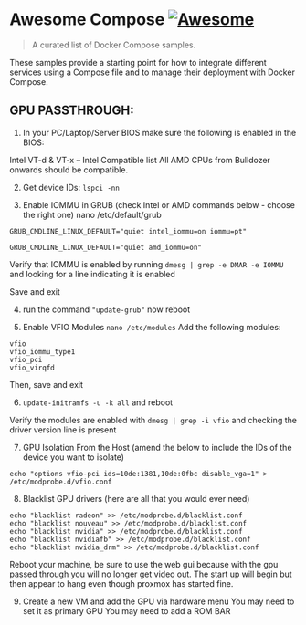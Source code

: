 # Awesome Compose [![Awesome](https://awesome.re/badge.svg)](https://awesome.re)

> A curated list of Docker Compose samples.

These samples provide a starting point for how to integrate different services using a Compose file and to manage their deployment with Docker Compose.


## **GPU PASSTHROUGH:**

1) In your PC/Laptop/Server BIOS make sure the following is enabled in the BIOS:

Intel VT-d & VT-x – Intel Compatible list
All AMD CPUs from Bulldozer onwards should be compatible.

2) Get device IDs:
`lspci -nn`

3) Enable IOMMU in GRUB (check Intel or AMD commands below - choose the right one)
nano /etc/default/grub

`GRUB_CMDLINE_LINUX_DEFAULT="quiet intel_iommu=on iommu=pt"`

`GRUB_CMDLINE_LINUX_DEFAULT="quiet amd_iommu=on"`

Verify that IOMMU is enabled by running `dmesg | grep -e DMAR -e IOMMU` and looking for a line indicating it is enabled

Save and exit

4) run the command `"update-grub"` now reboot

5) Enable VFIO Modules
`nano /etc/modules`
Add the following modules:
```
vfio
vfio_iommu_type1
vfio_pci
vfio_virqfd
```
Then, save and exit

6) `update-initramfs -u -k all` and reboot

Verify the modules are enabled with `dmesg | grep -i vfio` and checking the driver version line is present

7) GPU Isolation From the Host (amend the below to include the IDs of the device you want to isolate)

`echo "options vfio-pci ids=10de:1381,10de:0fbc disable_vga=1" > /etc/modprobe.d/vfio.conf`

8) Blacklist GPU drivers (here are all that you would ever need)
```
echo "blacklist radeon" >> /etc/modprobe.d/blacklist.conf 
echo "blacklist nouveau" >> /etc/modprobe.d/blacklist.conf 
echo "blacklist nvidia" >> /etc/modprobe.d/blacklist.conf 
echo "blacklist nvidiafb" >> /etc/modprobe.d/blacklist.conf
echo "blacklist nvidia_drm" >> /etc/modprobe.d/blacklist.conf
```

Reboot your machine, be sure to use the web gui because with the gpu passed through you will no longer get video out.
The start up will begin but then appear to hang even though proxmox has started fine.

9) Create a new VM and add the GPU via hardware menu
You may need to set it as primary GPU
You may need to add a ROM BAR



